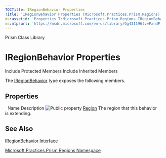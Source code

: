 ```yaml
---
TOCTitle: IRegionBehavior Properties
Title: 'IRegionBehavior Properties (Microsoft.Practices.Prism.Regions)'
ms:assetid: 'Properties.T:Microsoft.Practices.Prism.Regions.IRegionBehavior'
ms:mtpsurl: 'https://msdn.microsoft.com/en-us/library/Gg431196(v=PandP.50)'
---
```


Prism Class Library

IRegionBehavior Properties
==========================

Include Protected Members
Include Inherited Members

The [IRegionBehavior](https://msdn.microsoft.com/t:microsoft.practices.prism.regions.iregionbehavior) type exposes the following members.

Properties
----------

<span id="propertyTableToggle"></span>
 
Name
Description
![](https://msdn.microsoft.com/en-us/Gg431196.pubproperty(en-us,PandP.50).gif "Public property")
[Region](https://msdn.microsoft.com/p:microsoft.practices.prism.regions.iregionbehavior.region)
The region that this behavior is extending.

See Also
--------

<span id="seeAlsoToggle"></span>
[IRegionBehavior Interface](https://msdn.microsoft.com/t:microsoft.practices.prism.regions.iregionbehavior)

[Microsoft.Practices.Prism.Regions Namespace](https://msdn.microsoft.com/n:microsoft.practices.prism.regions)
